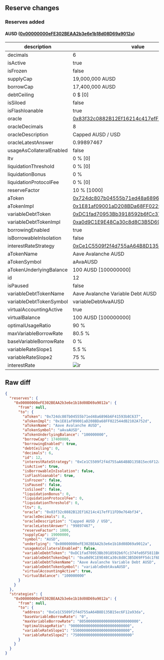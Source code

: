 ## Reserve changes

### Reserves added

#### AUSD ([0x00000000eFE302BEAA2b3e6e1b18d08D69a9012a](https://snowtrace.io/address/0x00000000eFE302BEAA2b3e6e1b18d08D69a9012a))

| description | value |
| --- | --- |
| decimals | 6 |
| isActive | true |
| isFrozen | false |
| supplyCap | 19,000,000 AUSD |
| borrowCap | 17,400,000 AUSD |
| debtCeiling | 0 $ [0] |
| isSiloed | false |
| isFlashloanable | true |
| oracle | [0x83f32c0882B12Ef16214c417efF11FD9e764bf34](https://snowtrace.io/address/0x83f32c0882B12Ef16214c417efF11FD9e764bf34) |
| oracleDecimals | 8 |
| oracleDescription | Capped AUSD / USD |
| oracleLatestAnswer | 0.99897467 |
| usageAsCollateralEnabled | false |
| ltv | 0 % [0] |
| liquidationThreshold | 0 % [0] |
| liquidationBonus | 0 % |
| liquidationProtocolFee | 0 % [0] |
| reserveFactor | 10 % [1000] |
| aToken | [0x724dc807b04555b71ed48a6896b6F41593b8C637](https://snowtrace.io/address/0x724dc807b04555b71ed48a6896b6F41593b8C637) |
| aTokenImpl | [0x1E81af09001aD208BDa68FF022544dB2102A752d](https://snowtrace.io/address/0x1E81af09001aD208BDa68FF022544dB2102A752d) |
| variableDebtToken | [0xDC1fad70953Bb3918592b6fCc374fe05F5811B6a](https://snowtrace.io/address/0xDC1fad70953Bb3918592b6fCc374fe05F5811B6a) |
| variableDebtTokenImpl | [0xa0d9C1E9E48Ca30c8d8C3B5D69FF5dc1f6DFfC24](https://snowtrace.io/address/0xa0d9C1E9E48Ca30c8d8C3B5D69FF5dc1f6DFfC24) |
| borrowingEnabled | true |
| isBorrowableInIsolation | false |
| interestRateStrategy | [0xCe1C5509f2f4d755aA64B8D135B15ec6F12a93da](https://snowtrace.io/address/0xCe1C5509f2f4d755aA64B8D135B15ec6F12a93da) |
| aTokenName | Aave Avalanche AUSD |
| aTokenSymbol | aAvaAUSD |
| aTokenUnderlyingBalance | 100 AUSD [100000000] |
| id | 12 |
| isPaused | false |
| variableDebtTokenName | Aave Avalanche Variable Debt AUSD |
| variableDebtTokenSymbol | variableDebtAvaAUSD |
| virtualAccountingActive | true |
| virtualBalance | 100 AUSD [100000000] |
| optimalUsageRatio | 90 % |
| maxVariableBorrowRate | 80.5 % |
| baseVariableBorrowRate | 0 % |
| variableRateSlope1 | 5.5 % |
| variableRateSlope2 | 75 % |
| interestRate | ![ir](https://dash.onaave.com/api/static?variableRateSlope1=55000000000000000000000000&variableRateSlope2=750000000000000000000000000&optimalUsageRatio=900000000000000000000000000&baseVariableBorrowRate=0&maxVariableBorrowRate=805000000000000000000000000) |


## Raw diff

```json
{
  "reserves": {
    "0x00000000eFE302BEAA2b3e6e1b18d08D69a9012a": {
      "from": null,
      "to": {
        "aToken": "0x724dc807b04555b71ed48a6896b6F41593b8C637",
        "aTokenImpl": "0x1E81af09001aD208BDa68FF022544dB2102A752d",
        "aTokenName": "Aave Avalanche AUSD",
        "aTokenSymbol": "aAvaAUSD",
        "aTokenUnderlyingBalance": "100000000",
        "borrowCap": 17400000,
        "borrowingEnabled": true,
        "debtCeiling": 0,
        "decimals": 6,
        "id": 12,
        "interestRateStrategy": "0xCe1C5509f2f4d755aA64B8D135B15ec6F12a93da",
        "isActive": true,
        "isBorrowableInIsolation": false,
        "isFlashloanable": true,
        "isFrozen": false,
        "isPaused": false,
        "isSiloed": false,
        "liquidationBonus": 0,
        "liquidationProtocolFee": 0,
        "liquidationThreshold": 0,
        "ltv": 0,
        "oracle": "0x83f32c0882B12Ef16214c417efF11FD9e764bf34",
        "oracleDecimals": 8,
        "oracleDescription": "Capped AUSD / USD",
        "oracleLatestAnswer": "99897467",
        "reserveFactor": 1000,
        "supplyCap": 19000000,
        "symbol": "AUSD",
        "underlying": "0x00000000eFE302BEAA2b3e6e1b18d08D69a9012a",
        "usageAsCollateralEnabled": false,
        "variableDebtToken": "0xDC1fad70953Bb3918592b6fCc374fe05F5811B6a",
        "variableDebtTokenImpl": "0xa0d9C1E9E48Ca30c8d8C3B5D69FF5dc1f6DFfC24",
        "variableDebtTokenName": "Aave Avalanche Variable Debt AUSD",
        "variableDebtTokenSymbol": "variableDebtAvaAUSD",
        "virtualAccountingActive": true,
        "virtualBalance": "100000000"
      }
    }
  },
  "strategies": {
    "0x00000000eFE302BEAA2b3e6e1b18d08D69a9012a": {
      "from": null,
      "to": {
        "address": "0xCe1C5509f2f4d755aA64B8D135B15ec6F12a93da",
        "baseVariableBorrowRate": "0",
        "maxVariableBorrowRate": "805000000000000000000000000",
        "optimalUsageRatio": "900000000000000000000000000",
        "variableRateSlope1": "55000000000000000000000000",
        "variableRateSlope2": "750000000000000000000000000"
      }
    }
  }
}
```